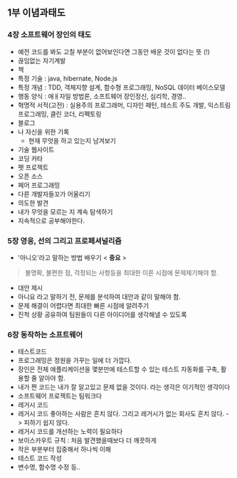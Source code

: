 
## 1부 이념과태도

### 4장 소프트웨어 장인의 태도
- 예전 코드를 봐도 고칠 부분이 없어보인다면 그동안 배운 것이 없다는 뜻 (!)
- 끊임없는 자기계발
 - 책
  - 특정 기술 : java, hibernate, Node.js
  - 특정 개념 : TDD, 객체지향 설계, 함수형 프로그래밍, NoSQL 데이터 베이스모델 
  - 행동 양식 : 애ㅐ자일 방법론, 소프트웨어 장인정신, 심리학, 경영.. 
  - 혁명적 서적(고전) : 실용주의 프로그래머, 디자인 패턴, 테스트 주도 개발, 익스트림 프로그래밍, 클린 코더, 리펙토링
 - 블로그
  - 나 자신을 위한 기록
    - 현재 무엇을 하고 있는지 남겨보기
 - 기술 웹사이트
 - 코딩 카타
 - 펫 프로젝트
 - 오픈 소스
 - 페어 프로그래밍
- 다른 개발자들꼬가 어울리기
- 의도한 발견
 - 내가 무엇을 모르는 지 계속 탐색하기
- 지속적으로 공부해야한다.


### 5장 영웅, 선의 그리고 프로페셔널리즘
- '아니오'라고 말하는 방법 배우기 < **중요** >
> 불명확, 불편한 점, 걱정되는 사항등을 최대한 이른 시점에 문제제기해야 함.
- 대안 제시 
 - 아니요 라고 말하기 전, 문제를 분석하여 대안과 같이 말해야 함.
 - 문제 해결이 어렵다면 최대한 빠른 시점에 알려주기
 - 진척 상황 공유하여 팀원들이 다른 아이디어를 생각해낼 수 있도록

### 6장 동작하는 소프트웨어
- 테스트코드 
 - 프로그래밍은 정원을 가꾸는 일에 더 가깝다.
 - 장인은 전체 애플리케이션을 몇분만에 테스트할 수 있는 테스트 자동화를 구축, 활용할 줄 알아야 함.
 - 내가 짠 코드는 내가 잘 알고있고 문제 없을 것이다. 라는 생각은 이기적인 생각이다
 - 소프트웨어 프로젝트는 팀워크다
- 레거시 코드
 - 레거시 코드 좋아하는 사람은 흔치 않다. 그리고 레거시가 없는 회사도 흔치 않다. -> 피하기 쉽지 않다.
 - 레거시 코드를 개선하는 노력이 필요하다
  - 보이스카우트 규칙 : 처음 발견했을때보다 더 깨끗하게
 - 작은 부분부터 집중해서 하나씩 이해
  - 테스트 코드 작성
  - 변수명, 함수명 수정 등..

